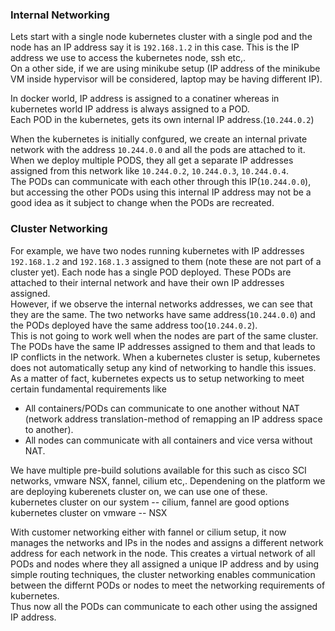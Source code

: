 ### Internal Networking

Lets start with a single node kubernetes cluster with a single pod and the node has an IP address say it is `192.168.1.2` in this case. 
This is the IP address we use to access the kubernetes node, ssh etc,.   
On a other side, if we are using minikube setup (IP address of the minikube VM inside hypervisor will be considered, laptop may be having different IP).

In docker world, IP address is assigned to a conatiner whereas in kubernetes world IP address is always assigned to a POD.  
Each POD in the kubernetes, gets its own internal IP address.(`10.244.0.2`)  

When the kubernetes is initially confgured, we create an internal private network with the address `10.244.0.0` and all the pods are attached to it. When we deploy multiple PODS, they all get a separate IP addresses assigned from this network like `10.244.0.2`, `10.244.0.3`, `10.244.0.4`.    
The PODs can communicate with each other through this IP(`10.244.0.0`), but accessing the other PODs using this internal IP address may not be a good idea as it subject to change when the PODs are recreated.  

### Cluster Networking

For example, we have two nodes running kubernetes with IP addresses `192.168.1.2` and `192.168.1.3` assigned to them (note these are not part of a cluster yet). Each node has a single POD deployed. These PODs are attached to their internal network and have their own IP addresses assigned.   
However, if we observe the internal networks addresses, we can see that they are the same.  The two networks have same address(`10.244.0.0`) and the PODs deployed have the same address too(`10.244.0.2`).  
This is not going to work well when the nodes are part of the same cluster. The PODs have the same IP addresses assigned to them and that leads to IP conflicts in the network. When a kubernetes cluster is setup, kubernetes does not automatically setup any kind of networking to handle this issues. As a matter of fact, kubernetes expects us to setup networking to meet certain fundamental requirements like   
* All containers/PODs can communicate to one another without NAT (network address translation-method of remapping an IP address space to another).
* All nodes can communicate with all containers and vice versa without NAT.

We have multiple pre-build solutions available for this such as cisco SCI networks, vmware NSX, fannel, cilium etc,. Dependening on the platform we are deploying kuberenets cluster on, we can use one of these.    
kubernetes cluster on our system -- cilium, fannel are good options  
kubernetes cluster on vmware -- NSX  

With customer networking either with fannel or cilium setup, it now manages the networks and IPs in the nodes and assigns a different network address for each network in the node. This creates a virtual network of all PODs and nodes where they all assigned a unique IP address and by using simple routing techniques, the cluster networking enables communication between the differnt PODs or nodes to meet the networking requirements of kubernetes.  
Thus now all the PODs can communicate to each other using the assigned IP address.






